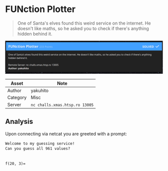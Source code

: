
# FUNction Plotter

> One of Santa's elves found this weird service on the internet. He doesn't like
> maths, so he asked you to check if there's anything hidden behind it.

![Screenshot](screenshot.png)

| Asset     | Note                                                             |
|-----------|------------------------------------------------------------------|
| Author    | yakuhito                                                         |
| Category  | Misc                                                             |
| Server    | `nc challs.xmas.htsp.ro 13005`                                   |

## Analysis

Upon connecting via netcat you are greeted with a prompt:

```
Welcome to my guessing service!
Can you guess all 961 values?


f(20, 3)=
```
